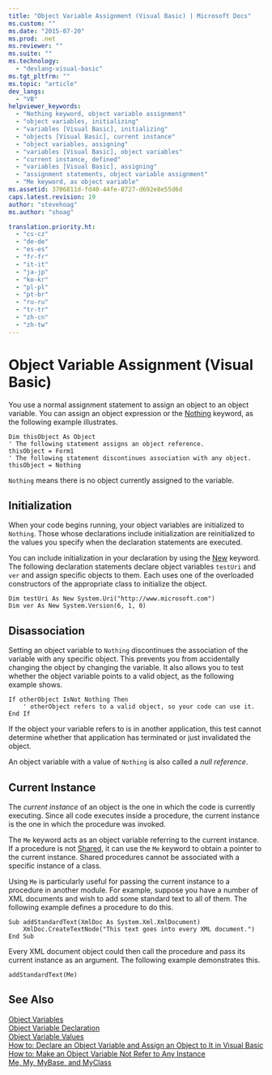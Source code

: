 ```yaml
---
title: "Object Variable Assignment (Visual Basic) | Microsoft Docs"
ms.custom: ""
ms.date: "2015-07-20"
ms.prod: .net
ms.reviewer: ""
ms.suite: ""
ms.technology: 
  - "devlang-visual-basic"
ms.tgt_pltfrm: ""
ms.topic: "article"
dev_langs: 
  - "VB"
helpviewer_keywords: 
  - "Nothing keyword, object variable assignment"
  - "object variables, initializing"
  - "variables [Visual Basic], initializing"
  - "objects [Visual Basic], current instance"
  - "object variables, assigning"
  - "variables [Visual Basic], object variables"
  - "current instance, defined"
  - "variables [Visual Basic], assigning"
  - "assignment statements, object variable assignment"
  - "Me keyword, as object variable"
ms.assetid: 3706811d-fd40-44fe-8727-d692e8e55d6d
caps.latest.revision: 19
author: "stevehoag"
ms.author: "shoag"

translation.priority.ht: 
  - "cs-cz"
  - "de-de"
  - "es-es"
  - "fr-fr"
  - "it-it"
  - "ja-jp"
  - "ko-kr"
  - "pl-pl"
  - "pt-br"
  - "ru-ru"
  - "tr-tr"
  - "zh-cn"
  - "zh-tw"
---
```

# Object Variable Assignment (Visual Basic)
You use a normal assignment statement to assign an object to an object variable. You can assign an object expression or the [Nothing](../../../../visual-basic/language-reference/nothing.md) keyword, as the following example illustrates.  
  
```  
Dim thisObject As Object  
' The following statement assigns an object reference.  
thisObject = Form1  
' The following statement discontinues association with any object.  
thisObject = Nothing  
```  
  
 `Nothing` means there is no object currently assigned to the variable.  
  
## Initialization  
 When your code begins running, your object variables are initialized to `Nothing`. Those whose declarations include initialization are reinitialized to the values you specify when the declaration statements are executed.  
  
 You can include initialization in your declaration by using the [New](../../../../visual-basic/language-reference/operators/new-operator.md) keyword. The following declaration statements declare object variables `testUri` and `ver` and assign specific objects to them. Each uses one of the overloaded constructors of the appropriate class to initialize the object.  
  
```  
Dim testUri As New System.Uri("http://www.microsoft.com")  
Dim ver As New System.Version(6, 1, 0)  
```  
  
## Disassociation  
 Setting an object variable to `Nothing` discontinues the association of the variable with any specific object. This prevents you from accidentally changing the object by changing the variable. It also allows you to test whether the object variable points to a valid object, as the following example shows.  
  
```  
If otherObject IsNot Nothing Then  
    ' otherObject refers to a valid object, so your code can use it.  
End If  
```  
  
 If the object your variable refers to is in another application, this test cannot determine whether that application has terminated or just invalidated the object.  
  
 An object variable with a value of `Nothing` is also called a *null reference*.  
  
## Current Instance  
 The *current instance* of an object is the one in which the code is currently executing. Since all code executes inside a procedure, the current instance is the one in which the procedure was invoked.  
  
 The `Me` keyword acts as an object variable referring to the current instance. If a procedure is not [Shared](../../../../visual-basic/language-reference/modifiers/shared.md), it can use the `Me` keyword to obtain a pointer to the current instance. Shared procedures cannot be associated with a specific instance of a class.  
  
 Using `Me` is particularly useful for passing the current instance to a procedure in another module. For example, suppose you have a number of XML documents and wish to add some standard text to all of them. The following example defines a procedure to do this.  
  
```  
Sub addStandardText(XmlDoc As System.Xml.XmlDocument)  
    XmlDoc.CreateTextNode("This text goes into every XML document.")  
End Sub  
```  
  
 Every XML document object could then call the procedure and pass its current instance as an argument. The following example demonstrates this.  
  
```  
addStandardText(Me)  
```  
  
## See Also  
 [Object Variables](../../../../visual-basic/programming-guide/language-features/variables/object-variables.md)   
 [Object Variable Declaration](../../../../visual-basic/programming-guide/language-features/variables/object-variable-declaration.md)   
 [Object Variable Values](../../../../visual-basic/programming-guide/language-features/variables/object-variable-values.md)   
 [How to: Declare an Object Variable and Assign an Object to It in Visual Basic](../../../../visual-basic/programming-guide/language-features/variables/how-to-declare-an-object-variable-and-assign-an-object-to-it.md)   
 [How to: Make an Object Variable Not Refer to Any Instance](../../../../visual-basic/programming-guide/language-features/variables/how-to-make-an-object-variable-not-refer-to-any-instance.md)   
 [Me, My, MyBase, and MyClass](../../../../visual-basic/programming-guide/program-structure/me-my-mybase-and-myclass.md)